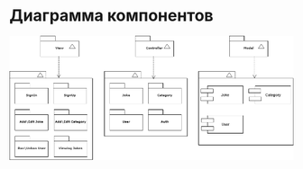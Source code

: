 # Диаграмма компонентов

![Диаграмма компонентов](https://github.com/graschik/ViewingJokes/blob/master/Docs/System%20project/Component/Components.png)

